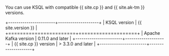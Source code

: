 You can use KSQL with compatible {{ site.cp }} and {{ site.ak-tm }}
versions.

+-----------------------+--------------------+
| KSQL version          | {{ site.version }} |
+=======================+====================+
| Apache Kafka version  | 0.11.0 and later   |
+-----------------------+--------------------+
| {{ site.cp }} version | > 3.3.0 and later  |
+-----------------------+--------------------+

